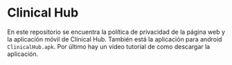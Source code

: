 # Clinical Hub
En este repositorio se encuentra la política de privacidad de la página web y la aplicación móvil de Clinical Hub. También está la aplicación para android ```ClinicalHub.apk```. Por último hay un video tutorial de como descargar la aplicación.
